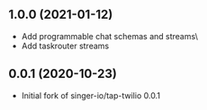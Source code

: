 1.0.0 (2021-01-12)
-------------------

- Add programmable chat schemas and streams\
- Add taskrouter streams


0.0.1 (2020-10-23)
-------------------

- Initial fork of singer-io/tap-twilio 0.0.1
